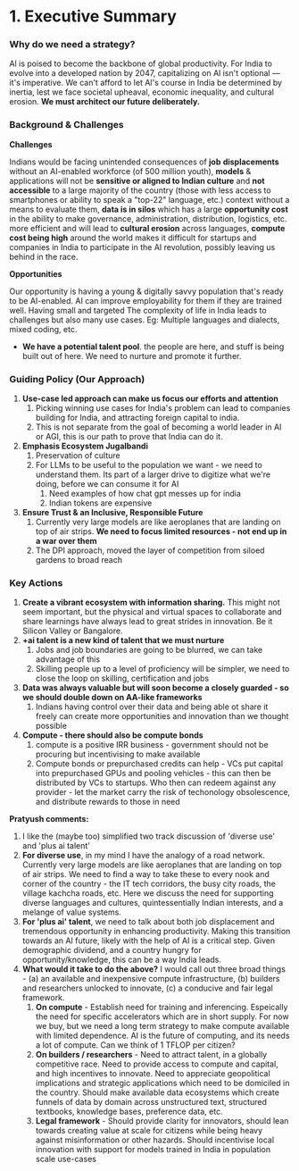 # 1. Executive Summary

### **Why do we need a strategy?**

Al is poised to become the backbone of global productivity. For India to evolve into a developed nation by 2047, capitalizing on Al isn't optional —it's imperative. We can't afford to let Al's course in India be determined by inertia, lest we face societal upheaval, economic inequality, and cultural erosion. **We must architect our future deliberately.**



### **Background & Challenges**

**Challenges**

Indians would be facing unintended consequences of **job** **displacements** without an AI-enabled workforce (of 500 million youth), **models** & applications will not be **sensitive or aligned to Indian culture** and **not accessible** to a large majority of the country (those with less access to smartphones or ability to speak a "top-22" language, etc.) context without a means to evaluate them, **data is in silos** which has a large **opportunity cost** in the ability to make governance, administration, distribution, logistics, etc. more efficient and will lead to **cultural erosion** across languages, **compute cost being high** around the world makes it difficult for startups and companies in India to participate in the AI revolution, possibly leaving us behind in the race.&#x20;



**Opportunities**

Our opportunity is having a young & digitally savvy population that's ready to be AI-enabled. AI can improve employability for them if they are trained well. Having small and targeted The complexity of life in India leads to challenges but also many use cases. Eg: Multiple languages and dialects, mixed coding, etc.

* **We have a potential talent pool**. the people are here, and stuff is being built out of here. We need to nurture and promote it further.





### **Guiding Policy (Our Approach)**

1. **Use-case led approach can make us focus our efforts and attention**
   1. Picking winning use cases for India's problem can lead to companies building for India, and attracting foreign capital to india.
   2. This is not separate from the goal of becoming a world leader in AI or AGI, this is our path to prove that India can do it.
2. **Emphasis Ecosystem Jugalbandi**
   1. Preservation of culture
   2. For LLMs to be useful to the population we want - we need to understand them. Its part of a larger drive to digitize what we're doing, before we can consume it for AI
      1. Need examples of how chat gpt messes up for india
      2. Indian tokens are expensive
3. **Ensure Trust & an Inclusive, Responsible Future**
   1. Currently very large models are like aeroplanes that are landing on top of air strips. **We need to focus limited resources - not end up in a war over them**
   2. The DPI approach, moved the layer of competition from siloed gardens to broad reach





### **Key Actions**

1. **Create a vibrant ecosystem with information sharing.** This might not seem important, but the physical and virtual spaces to collaborate and share learnings have always lead to great strides in innovation. Be it Silicon Valley or Bangalore.
2. **+ai talent is a new kind of talent that we must nurture**
   1. Jobs and job boundaries are going to be blurred, we can take advantage of this
   2. Skilling people up to a level of proficiency will be simpler, we need to close the loop on skilling, certification and jobs
3. **Data was always valuable but will soon become a closely guarded - so we should double down on AA-like frameworks**
   1. Indians having control over their data and being able ot share it freely can create more opportunities and innovation than we thought possible
4. **Compute - there should also be compute bonds**
   1. compute is a positive IRR business - government should not be procuring but incentivising to make available
   2. Compute bonds or prepurchased credits can help - VCs put capital into prepurchased GPUs and pooling vehicles - this can then be distributed by VCs to startups. Who then can redeem against any provider - let the market carry the risk of techonology obsolescence, and distribute rewards to those in need



**Pratyush comments:**&#x20;

1. I like the (maybe too) simplified two track discussion of 'diverse use' and 'plus ai talent'
2. **For diverse use**, in my mind I have the analogy of a road network. Currently very large models are like aeroplanes that are landing on top of air strips. We need to find a way to take these to every nook and corner of the country - the IT tech corridors, the busy city roads, the village kachcha roads, etc. Here we discuss the need for supporting diverse languages and cultures, quintessentially Indian interests, and a melange of value systems.&#x20;
3. **For 'plus ai' talent**, we need to talk about both job displacement and tremendous opportunity in enhancing productivity. Making this transition towards an AI future, likely with the help of AI is a critical step. Given demographic dividend, and a country hungry for opportunity/knowledge, this can be a way India leads.
4. **What would it take to do the above?** I would call out three broad things - (a) an available and inexpensive compute infrastructure, (b) builders and researchers unlocked to innovate, (c) a conducive and fair legal framework.
   1. **On compute** - Establish need for training and inferencing. Espeically the need for specific accelerators which are in short supply. For now we buy, but we need a long term strategy to make compute available with limited dependence. AI is the future of computing, and its needs a lot of compute. Can we think of 1 TFLOP per citizen?
   2. **On builders / researchers** - Need to attract talent, in a globally competitive race. Need to provide access to compute and capital, and high incentives to innovate. Need to appreciate geopolitical implications and strategic applications which need to be domiciled in the country. Should make available data ecosystems which create funnels of data by domain across unstructured text, structured textbooks, knowledge bases, preference data, etc.
   3. **Legal framework** - Should provide clarity for innovators, should lean towards creating value at scale for citizens while being heavy against misinformation or other hazards. Should incentivise local innovation with support for models trained in India in population scale use-cases&#x20;



